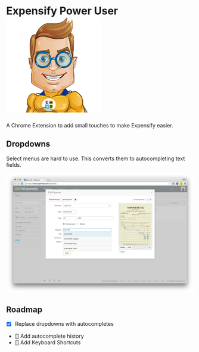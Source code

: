 # Expensify Power User <img src="https://raw.githubusercontent.com/nquinlan/expensify-power-user/master/icons/icon.png" width="256" height="256">

A Chrome Extension to add small touches to make Expensify easier.

## Dropdowns
Select menus are hard to use. This converts them to autocompleting text fields.

 ![](https://raw.githubusercontent.com/nquinlan/expensify-power-user/resources/dropdown.png)

## Roadmap
- [x] Replace dropdowns with autocompletes 
- [] Add autocomplete history
- [] Add Keyboard Shortcuts